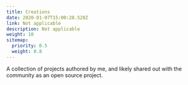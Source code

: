 ```yaml
---
title: Creations
date: 2020-01-07T15:00:28.528Z
link: Not applicable
description: Not applicable
weight: 10
sitemap:
  priority: 0.5
  weight: 0.8
---
```

<!--

This page represents the landing page for "creations" section. It is also shown under the homepage header for "creations". It should be therefore relatively short and sweet.

\-->



<p>A collection of projects authored by me, and likely shared out with the community as an open source project.</p>
